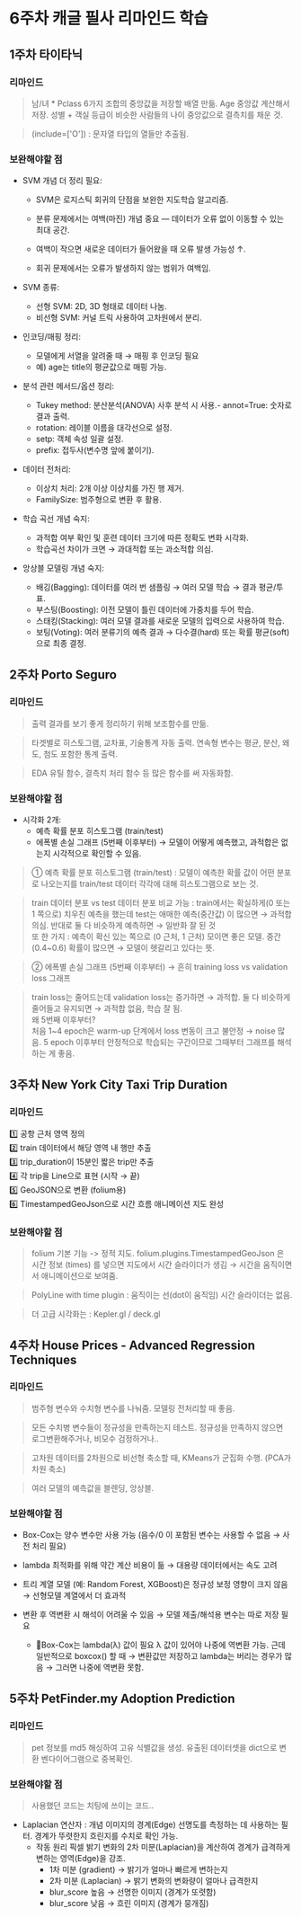 # 6주차 캐글 필사 리마인드 학습
## 1주차 타이타닉
### 리마인드
> 남/녀 * Pclass 6가지 조합의 중앙값을 저장할 배열 만듦. Age 중앙값 계산해서 저장. 성별 + 객실 등급이 비슷한 사람들의 나이 중앙값으로 결측치를 채운 것.

> (include=['O']) : 문자열 타입의 열들만 추출됨.

### 보완해야할 점
- SVM 개념 더 정리 필요:
  - SVM은 로지스틱 회귀의 단점을 보완한 지도학습 알고리즘.

  - 분류 문제에서는 여백(마진) 개념 중요 — 데이터가 오류 없이 이동할 수 있는 최대 공간.

  - 여백이 작으면 새로운 데이터가 들어왔을 때 오류 발생 가능성 ↑.

  - 회귀 문제에서는 오류가 발생하지 않는 범위가 여백임.

- SVM 종류:
  - 선형 SVM: 2D, 3D 형태로 데이터 나눔.
  - 비선형 SVM: 커널 트릭 사용하여 고차원에서 분리.

- 인코딩/매핑 정리:
  - 모델에게 서열을 알려줄 때 → 매핑 후 인코딩 필요
  - 예) age는 title의 평균값으로 매핑 가능.

- 분석 관련 메서드/옵션 정리:
  - Tukey method: 분산분석(ANOVA) 사후 분석 시 사용.- annot=True: 숫자로 결과 출력.
  - rotation: 레이블 이름을 대각선으로 설정.
  - setp: 객체 속성 일괄 설정.
  - prefix: 접두사(변수명 앞에 붙이기).

- 데이터 전처리:
  - 이상치 처리: 2개 이상 이상치를 가진 행 제거.
  - FamilySize: 범주형으로 변환 후 활용.

- 학습 곡선 개념 숙지:
  - 과적합 여부 확인 및 훈련 데이터 크기에 따른 정확도 변화 시각화.
  - 학습곡선 차이가 크면 → 과대적합 또는 과소적합 의심.

- 앙상블 모델링 개념 숙지:
  - 배깅(Bagging): 데이터를 여러 번 샘플링 → 여러 모델 학습 → 결과 평균/투표.
  - 부스팅(Boosting): 이전 모델이 틀린 데이터에 가중치를 두어 학습.
  - 스태킹(Stacking): 여러 모델 결과를 새로운 모델의 입력으로 사용하여 학습.
  - 보팅(Voting): 여러 분류기의 예측 결과 → 다수결(hard) 또는 확률 평균(soft)으로 최종 결정.

## 2주차 Porto Seguro
### 리마인드
> 출력 결과를 보기 좋게 정리하기 위해 보조함수를 만듦.

> 타겟별로 히스토그램, 교차표, 기술통계 자동 출력. 연속형 변수는 평균, 분산, 왜도, 첨도 포함한 통계 출력.

> EDA 유틸 함수, 결측치 처리 함수 등 많은 함수를 써 자동화함.

### 보완해야할 점
- 시각화 2개:
  - 예측 확률 분포 히스토그램 (train/test)
  - 에폭별 손실 그래프 (5번째 이후부터)
→ 모델이 어떻게 예측했고, 과적합은 없는지 시각적으로 확인할 수 있음.

> ① 예측 확률 분포 히스토그램 (train/test) :
모델이 예측한 확률 값이 어떤 분포로 나오는지를 train/test 데이터 각각에 대해 히스토그램으로 보는 것.

> train 데이터 분포 vs test 데이터 분포 비교 가능 : train에서는 확실하게(0 또는 1 쪽으로) 치우친 예측을 했는데 test는 애매한 예측(중간값) 이 많으면 → 과적합 의심. 반대로 둘 다 비슷하게 예측하면 → 일반화 잘 된 것\
또 한 가지 : 예측이 확신 있는 쪽으로 (0 근처, 1 근처) 모이면 좋은 모델. 중간 (0.4~0.6) 확률이 많으면 → 모델이 헷갈리고 있다는 뜻.

> ② 에폭별 손실 그래프 (5번째 이후부터)
→ 흔히 training loss vs validation loss 그래프

> train loss는 줄어드는데 validation loss는 증가하면 → 과적합. 둘 다 비슷하게 줄어들고 유지되면 → 과적합 없음, 학습 잘 됨.\
왜 5번째 이후부터?\
처음 1~4 epoch은 warm-up 단계에서 loss 변동이 크고 불안정 → noise 많음. 5 epoch 이후부터 안정적으로 학습되는 구간이므로 그때부터 그래프를 해석하는 게 좋음.

## 3주차 New York City Taxi Trip Duration
### 리마인드
1️⃣ 공항 근처 영역 정의\
2️⃣ train 데이터에서 해당 영역 내 행만 추출\
3️⃣ trip_duration이 15분인 짧은 trip만 추출\
4️⃣ 각 trip을 Line으로 표현 (시작 → 끝)\
5️⃣ GeoJSON으로 변환 (folium용)\
6️⃣ TimestampedGeoJson으로 시간 흐름 애니메이션 지도 완성
### 보완해야할 점
> folium 기본 기능 -> 정적 지도.
folium.plugins.TimestampedGeoJson 은 시간 정보 (times) 를 넣으면 지도에서 시간 슬라이더가 생김 → 시간을 움직이면서 애니메이션으로 보여줌.

> PolyLine with time plugin : 움직이는 선(dot이 움직임) 시간 슬라이더는 없음.

> 더 고급 시각화는 : Kepler.gl / deck.gl

## 4주차 House Prices - Advanced Regression Techniques
### 리마인드
> 범주형 변수와 수치형 변수를 나눠줌. 모델링 전처리할 때 좋음.

> 모든 수치병 변수들이 정규성을 만족하는지 테스트. 정규성을 만족하지 않으면 로그변환해주거나, 비모수 검정하거나..

> 고차원 데이터를 2차원으로 비선형 축소할 때, KMeans가 군집화 수행. (PCA가 차원 축소)

> 여러 모델의 예측값을 블렌딩, 앙상블.

### 보완해야할 점
- Box-Cox는 양수 변수만 사용 가능 (음수/0 이 포함된 변수는 사용할 수 없음 → 사전 처리 필요)

- lambda 최적화를 위해 약간 계산 비용이 듦 → 대용량 데이터에서는 속도 고려

- 트리 계열 모델 (예: Random Forest, XGBoost)은 정규성 보정 영향이 크지 않음 → 선형모델 계열에서 더 효과적

- 변환 후 역변환 시 해석이 어려울 수 있음 → 모델 제출/해석용 변수는 따로 저장 필요
  - 📍Box-Cox는 lambda(λ) 값이 필요
λ 값이 있어야 나중에 역변환 가능. 근데 일반적으로 boxcox() 할 때 → 변환값만 저장하고 lambda는 버리는 경우가 많음
→ 그러면 나중에 역변환 못함.

## 5주차  PetFinder.my Adoption Prediction
### 리마인드
> pet 정보를 md5 해싱하여 고유 식별값을 생성.
> 유출된 데이터셋을 dict으로 변환
벤다이어그램으로 중복확인.

### 보완해야할 점
> 사용했던 코드는 치팅에 쓰이는 코드..

- Laplacian 연산자 : 개념
이미지의 경계(Edge) 선명도를 측정하는 데 사용하는 필터. 경계가 뚜렷한지 흐린지를 수치로 확인 가능.
  - 작동 원리
픽셀 밝기 변화의 2차 미분(Laplacian)을 계산하여 경계가 급격하게 변하는 영역(Edge)을 강조.
     - 1차 미분 (gradient) → 밝기가 얼마나 빠르게 변하는지
     - 2차 미분 (Laplacian) → 밝기 변화의 변화량이 얼마나 급격한지
     - blur_score 높음 → 선명한 이미지 (경계가 또렷함)
     - blur_score 낮음 → 흐린 이미지 (경계가 뭉개짐)